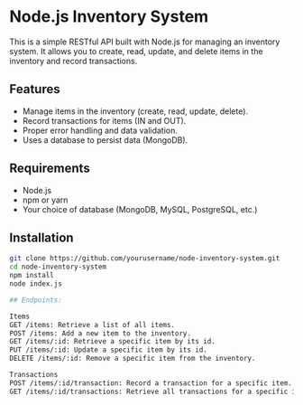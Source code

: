 # Node.js Inventory System

This is a simple RESTful API built with Node.js for managing an inventory system. It allows you to create, read, update, and delete items in the inventory and record transactions.

## Features

- Manage items in the inventory (create, read, update, delete).
- Record transactions for items (IN and OUT).
- Proper error handling and data validation.
- Uses a database to persist data (MongoDB).

## Requirements

- Node.js
- npm or yarn
- Your choice of database (MongoDB, MySQL, PostgreSQL, etc.)

## Installation

```bash
git clone https://github.com/yourusername/node-inventory-system.git
cd node-inventory-system
npm install
node index.js

## Endpoints:

Items
GET /items: Retrieve a list of all items.
POST /items: Add a new item to the inventory.
GET /items/:id: Retrieve a specific item by its id.
PUT /items/:id: Update a specific item by its id.
DELETE /items/:id: Remove a specific item from the inventory.

Transactions
POST /items/:id/transaction: Record a transaction for a specific item.
GET /items/:id/transactions: Retrieve all transactions for a specific item.